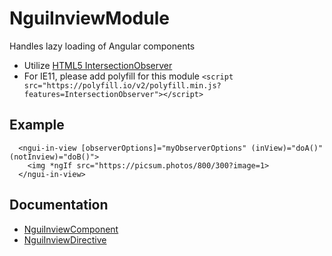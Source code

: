 # NguiInviewModule
Handles lazy loading of Angular components

- Utilize [HTML5 IntersectionObserver](https://developer.mozilla.org/en-US/docs/Web/API/Intersection_Observer_API)
- For IE11, please add polyfill for this module
  `<script src="https://polyfill.io/v2/polyfill.min.js?features=IntersectionObserver"></script>`

## Example
```
  <ngui-in-view [observerOptions]="myObserverOptions" (inView)="doA()" (notInview)="doB()">
    <img *ngIf src="https://picsum.photos/800/300?image=1>
  </ngui-in-view>
```

## Documentation
* [NguiInviewComponent]()
* [NguiInviewDirective]()
